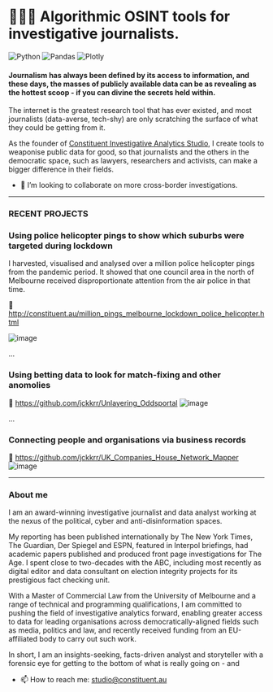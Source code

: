 # :construction_worker::female_detective: Algorithmic OSINT tools for investigative journalists.

![Python](https://img.shields.io/badge/python-3670A0?style=for-the-badge&logo=python&logoColor=ffdd54)
![Pandas](https://img.shields.io/badge/pandas-%23150458.svg?style=for-the-badge&logo=pandas&logoColor=white)
![Plotly](https://img.shields.io/badge/Plotly-%233F4F75.svg?style=for-the-badge&logo=plotly&logoColor=white)

#### Journalism has always been defined by its access to information, and these days, the masses of publicly available data can be as revealing as the hottest scoop - if you can divine the secrets held within.

The internet is the greatest research tool that has ever existed, and most journalists (data-averse, tech-shy) are only scratching the surface of what they could be getting from it.

As the founder of <a href="http://constituent.au/" target="_blank">Constituent Investigative Analytics Studio</a>, I create tools to weaponise public data for good, so that journalists and the others in the democratic space, such as lawyers, researchers and activists, can make a bigger difference in their fields. 

- 👯 I’m looking to collaborate on more cross-border investigations.

-----------
### RECENT PROJECTS

### Using police helicopter pings to show which suburbs were targeted during lockdown
I harvested, visualised and analysed over a million police helicopter pings from the pandemic period. It showed that one council area in the north of Melbourne received disproportionate attention from the air police in that time.

&#128279; http://constituent.au/million_pings_melbourne_lockdown_police_helicopter.html

![image](https://user-images.githubusercontent.com/69304112/211272449-3c80d1c2-5bf7-4542-b4f5-9d12a14eba5c.png)

...
### Using betting data to look for match-fixing and other anomolies
&#128279; https://github.com/jckkrr/Unlayering_Oddsportal
![image](https://user-images.githubusercontent.com/69304112/211271488-6508de61-8250-4afc-95f9-cb0fcec4f1e6.png)

...
### Connecting people and organisations via business records
&#128279; https://github.com/jckkrr/UK_Companies_House_Network_Mapper
![image](https://user-images.githubusercontent.com/69304112/211271986-decafcd8-ab7c-4be1-95b1-6047077e37e8.png)

-----------
### About me

I am an award-winning investigative journalist and data analyst working at the nexus of the political, cyber and anti-disinformation spaces.

My reporting has been published internationally by The New York Times, The Guardian, Der Spiegel and ESPN, featured in Interpol briefings, had academic papers published and produced front page investigations for The Age. I spent close to two-decades with the ABC, including most recently as digital editor and data consultant on election integrity projects for its prestigious fact checking unit.

With a Master of Commercial Law from the University of Melbourne and a range of technical and programming qualifications, I am committed to pushing the field of investigative analytics forward, enabling greater access to data for leading organisations across democratically-aligned fields such as media, politics and law, and recently received funding from an EU-affiliated body to carry out such work.

In short, I am an insights-seeking, facts-driven analyst and storyteller with a forensic eye for getting to the bottom of what is really going on - and 

- 📫 How to reach me: studio@constituent.au

